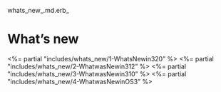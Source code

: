 whats_new_.md.erb_ 
# What’s new

\<%= partial "includes/whats_new/1-WhatsNewin320” %\>
\<%= partial "includes/whats_new/2-WhatwasNewin312” %\>
\<%= partial "includes/whats_new/3-WhatwasNewin310” %\>
\<%= partial "includes/whats_new/4-WhatwasNewinOS3” %\>

